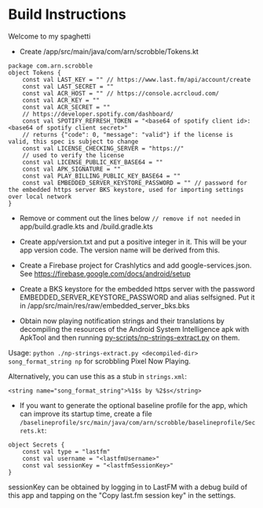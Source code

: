 # Build Instructions

Welcome to my spaghetti

- Create /app/src/main/java/com/arn/scrobble/Tokens.kt
```
package com.arn.scrobble
object Tokens {
    const val LAST_KEY = "" // https://www.last.fm/api/account/create
    const val LAST_SECRET = ""
    const val ACR_HOST = "" // https://console.acrcloud.com/
    const val ACR_KEY = ""
    const val ACR_SECRET = ""
    // https://developer.spotify.com/dashboard/
    const val SPOTIFY_REFRESH_TOKEN = "<base64 of spotify client id>:<base64 of spotify client secret>"
    // returns {"code": 0, "message": "valid"} if the license is valid, this spec is subject to change
    const val LICENSE_CHECKING_SERVER = "https://"
    // used to verify the license
    const val LICENSE_PUBLIC_KEY_BASE64 = ""
    const val APK_SIGNATURE = ""
    const val PLAY_BILLING_PUBLIC_KEY_BASE64 = ""
    const val EMBEDDED_SERVER_KEYSTORE_PASSWORD = "" // password for the embedded https server BKS keystore, used for importing settings over local network
}
```
- Remove or comment out the lines below `// remove if not needed` in app/build.gradle.kts and /build.gradle.kts

- Create app/version.txt and put a positive integer in it. This will be your app version code.
The version name will be derived from this.

- Create a Firebase project for Crashlytics and add google-services.json.
See https://firebase.google.com/docs/android/setup

- Create a BKS keystore for the embedded https server with the password EMBEDDED_SERVER_KEYSTORE_PASSWORD and alias selfsigned.
Put it in /app/src/main/res/raw/embedded_server_bks.bks

- Obtain now playing notification strings and their translations by decompiling the resources of
the Android System Intelligence apk with ApkTool and then running [py-scripts/np-strings-extract.py](py-scripts/np-strings-extract.py) on them.

Usage: `python ./np-strings-extract.py <decompiled-dir> song_format_string np` for scrobbling Pixel Now Playing.
    
Alternatively, you can use this as a stub in `strings.xml`:
```
<string name="song_format_string">%1$s by %2$s</string>
```

- If you want to generate the optional baseline profile for the app, which can improve its startup time,
create a file `/baselineprofile/src/main/java/com/arn/scrobble/baselineprofile/Secrets.kt`:
```
object Secrets {
    const val type = "lastfm"
    const val username = "<lastfmUsername>"
    const val sessionKey = "<lastfmSessionKey>"
}
```

sessionKey can be obtained by logging in to LastFM with a debug build of this app
and tapping on the "Copy last.fm session key" in the settings.